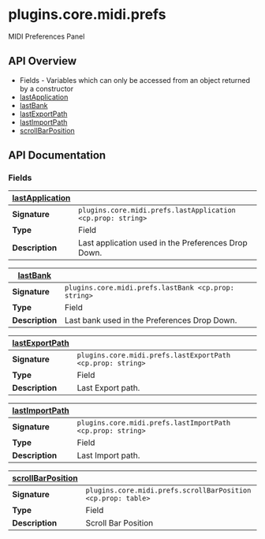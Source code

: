 # plugins.core.midi.prefs

MIDI Preferences Panel

## API Overview
* Fields - Variables which can only be accessed from an object returned by a constructor
 * [lastApplication](#lastApplication)
 * [lastBank](#lastBank)
 * [lastExportPath](#lastExportPath)
 * [lastImportPath](#lastImportPath)
 * [scrollBarPosition](#scrollBarPosition)

## API Documentation

### Fields

| [lastApplication](#lastApplication)         |                                                                                     |
| --------------------------------------------|-------------------------------------------------------------------------------------|
| **Signature**                               | `plugins.core.midi.prefs.lastApplication <cp.prop: string>`                                                                    |
| **Type**                                    | Field                                                                     |
| **Description**                             | Last application used in the Preferences Drop Down.                                                                     |

| [lastBank](#lastBank)         |                                                                                     |
| --------------------------------------------|-------------------------------------------------------------------------------------|
| **Signature**                               | `plugins.core.midi.prefs.lastBank <cp.prop: string>`                                                                    |
| **Type**                                    | Field                                                                     |
| **Description**                             | Last bank used in the Preferences Drop Down.                                                                     |

| [lastExportPath](#lastExportPath)         |                                                                                     |
| --------------------------------------------|-------------------------------------------------------------------------------------|
| **Signature**                               | `plugins.core.midi.prefs.lastExportPath <cp.prop: string>`                                                                    |
| **Type**                                    | Field                                                                     |
| **Description**                             | Last Export path.                                                                     |

| [lastImportPath](#lastImportPath)         |                                                                                     |
| --------------------------------------------|-------------------------------------------------------------------------------------|
| **Signature**                               | `plugins.core.midi.prefs.lastImportPath <cp.prop: string>`                                                                    |
| **Type**                                    | Field                                                                     |
| **Description**                             | Last Import path.                                                                     |

| [scrollBarPosition](#scrollBarPosition)         |                                                                                     |
| --------------------------------------------|-------------------------------------------------------------------------------------|
| **Signature**                               | `plugins.core.midi.prefs.scrollBarPosition <cp.prop: table>`                                                                    |
| **Type**                                    | Field                                                                     |
| **Description**                             | Scroll Bar Position                                                                     |

